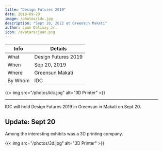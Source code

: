 ```yaml
---
title: "Design Futures 2019"
date: 2019-09-20
image: /photos/idc.jpg
description: "Sept 20, 2022 at Greensun Makati"
author: Juan Dalisay Jr.
icon: /avatars/juan.png
---
```



Info | Details 
--- | ---
What | Design Futures 2019
When | Sep 20, 2019
Where | Greensun Makati
By Whom | IDC

{{< img src="/photos/idc.jpg" alt="3D Printer" >}}

---

IDC will hold Design Futures 2019 in Greensun in Makati on Sept 20. 


## Update: Sept 20
	
Among the interesting exhibits was a 3D printing company. 

<!-- RiceUp gave a presentation. -->

{{< img src="/photos/3d.jpg" alt="3D Printer" >}}

